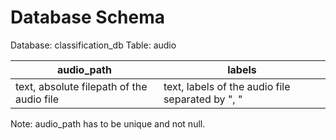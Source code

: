 # Database Schema
Database: classification_db
Table: audio

| audio_path | labels |
| ----------- | ----------- |
| text, absolute filepath of the audio file | text, labels of the audio file separated by ", " |

Note: audio_path has to be unique and not null.